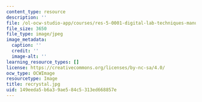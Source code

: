 ```yaml
---
content_type: resource
description: ''
file: /ol-ocw-studio-app/courses/res-5-0001-digital-lab-techniques-manual-spring-2007/149eeda5b6a39ae584c5313ed668857e_recrystal.jpg
file_size: 3650
file_type: image/jpeg
image_metadata:
  caption: ''
  credit: ''
  image-alt: ''
learning_resource_types: []
license: https://creativecommons.org/licenses/by-nc-sa/4.0/
ocw_type: OCWImage
resourcetype: Image
title: recrystal.jpg
uid: 149eeda5-b6a3-9ae5-84c5-313ed668857e
---
```

